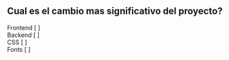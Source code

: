 ## Cual es el cambio mas significativo del proyecto?

Frontend [  ]
<br/>
Backend  [  ]
<br/>
CSS      [  ]
<br/>
Fonts    [  ]
